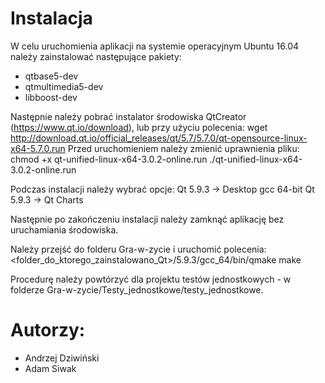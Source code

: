 # Instalacja

W celu uruchomienia aplikacji na systemie operacyjnym Ubuntu 16.04 należy zainstalować następujące pakiety:
- qtbase5-dev
- qtmultimedia5-dev
- libboost-dev

Następnie należy pobrać instalator środowiska QtCreator (https://www.qt.io/download), lub przy użyciu polecenia:
wget http://download.qt.io/official_releases/qt/5.7/5.7.0/qt-opensource-linux-x64-5.7.0.run
Przed uruchomieniem należy zmienić uprawnienia pliku:
chmod +x qt-unified-linux-x64-3.0.2-online.run
./qt-unified-linux-x64-3.0.2-online.run

Podczas instalacji należy wybrać opcje: 
Qt 5.9.3 -> Desktop gcc 64-bit
Qt 5.9.3 -> Qt Charts

Następnie po zakończeniu instalacji należy zamknąć aplikację bez uruchamiania środowiska.

Należy przejść do folderu Gra-w-zycie i uruchomić polecenia:
<folder_do_ktorego_zainstalowano_Qt>/5.9.3/gcc_64/bin/qmake
make

Procedurę należy powtórzyć dla projektu testów jednostkowych - w folderze Gra-w-zycie/Testy_jednostkowe/testy_jednostkowe.

# Autorzy:
- Andrzej Dziwiński
- Adam Siwak
